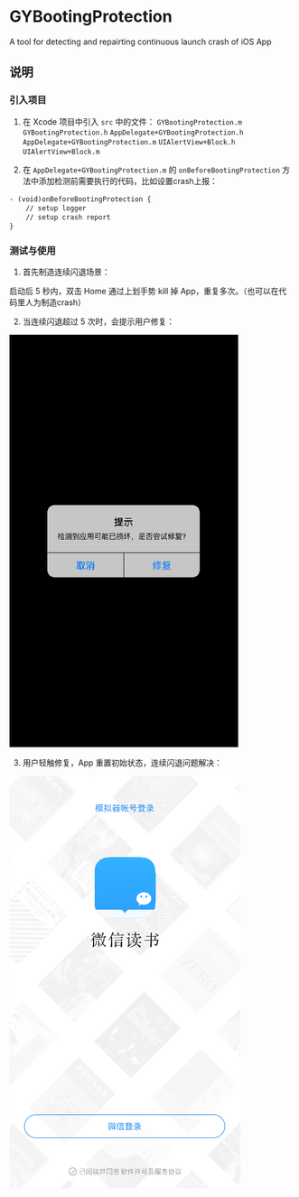 # GYBootingProtection
A tool for detecting and repairting continuous launch crash of iOS App

## 说明
### 引入项目

1. 在 Xcode 项目中引入 `src` 中的文件： `GYBootingProtection.m` `GYBootingProtection.h` `AppDelegate+GYBootingProtection.h` `AppDelegate+GYBootingProtection.m` `UIAlertView+Block.h` `UIAlertView+Block.m`

2. 在 `AppDelegate+GYBootingProtection.m` 的 `onBeforeBootingProtection` 方法中添加检测前需要执行的代码，比如设置crash上报：

  ```
  - (void)onBeforeBootingProtection {
      // setup logger
      // setup crash report 
  }
  ```

### 测试与使用

1. 首先制造连续闪退场景：

  启动后 5 秒内，双击 Home 通过上划手势 kill 掉 App，重复多次。（也可以在代码里人为制造crash）

2. 当连续闪退超过 5 次时，会提示用户修复：

  ![img](./img/GYBootingProtectionTips.png)

3. 用户轻触修复，App 重置初始状态，连续闪退问题解决：

  ![img](./img/GYBootingProtectionAfter.png)

